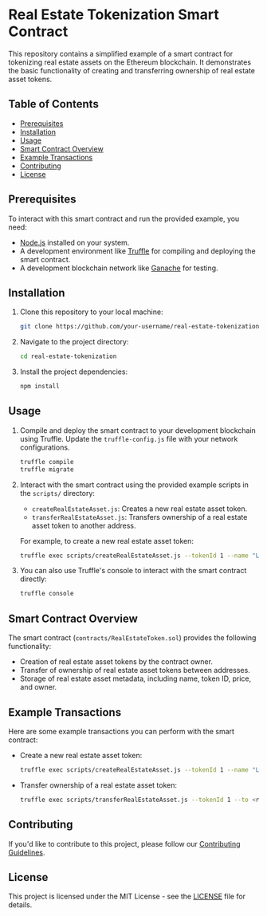 # Real Estate Tokenization Smart Contract

This repository contains a simplified example of a smart contract for tokenizing real estate assets on the Ethereum blockchain. It demonstrates the basic functionality of creating and transferring ownership of real estate asset tokens.

## Table of Contents
- [Prerequisites](#prerequisites)
- [Installation](#installation)
- [Usage](#usage)
- [Smart Contract Overview](#smart-contract-overview)
- [Example Transactions](#example-transactions)
- [Contributing](#contributing)
- [License](#license)

## Prerequisites

To interact with this smart contract and run the provided example, you need:

- [Node.js](https://nodejs.org/) installed on your system.
- A development environment like [Truffle](https://www.trufflesuite.com/truffle) for compiling and deploying the smart contract.
- A development blockchain network like [Ganache](https://www.trufflesuite.com/ganache) for testing.

## Installation

1. Clone this repository to your local machine:

   ```bash
   git clone https://github.com/your-username/real-estate-tokenization.git
   ```

2. Navigate to the project directory:

   ```bash
   cd real-estate-tokenization
   ```

3. Install the project dependencies:

   ```bash
   npm install
   ```

## Usage

1. Compile and deploy the smart contract to your development blockchain using Truffle. Update the `truffle-config.js` file with your network configurations.

   ```bash
   truffle compile
   truffle migrate
   ```

2. Interact with the smart contract using the provided example scripts in the `scripts/` directory:

   - `createRealEstateAsset.js`: Creates a new real estate asset token.
   - `transferRealEstateAsset.js`: Transfers ownership of a real estate asset token to another address.

   For example, to create a new real estate asset token:

   ```bash
   truffle exec scripts/createRealEstateAsset.js --tokenId 1 --name "Luxury Condo" --price 1000000000000000000
   ```

3. You can also use Truffle's console to interact with the smart contract directly:

   ```bash
   truffle console
   ```

## Smart Contract Overview

The smart contract (`contracts/RealEstateToken.sol`) provides the following functionality:

- Creation of real estate asset tokens by the contract owner.
- Transfer of ownership of real estate asset tokens between addresses.
- Storage of real estate asset metadata, including name, token ID, price, and owner.

## Example Transactions

Here are some example transactions you can perform with the smart contract:

- Create a new real estate asset token:

  ```bash
  truffle exec scripts/createRealEstateAsset.js --tokenId 1 --name "Luxury Condo" --price 1000000000000000000
  ```

- Transfer ownership of a real estate asset token:

  ```bash
  truffle exec scripts/transferRealEstateAsset.js --tokenId 1 --to <receiver_address>
  ```

## Contributing

If you'd like to contribute to this project, please follow our [Contributing Guidelines](CONTRIBUTING.md).

## License

This project is licensed under the MIT License - see the [LICENSE](LICENSE) file for details.
